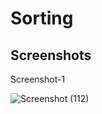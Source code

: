 # Sorting

## Screenshots
 
 Screenshot-1
 
![Screenshot (112)](https://github.com/snehagrawal9019/JavaScript-2-_Sorting/assets/148084897/7095c49f-28dd-4aaf-abdc-045ea639fa31)
